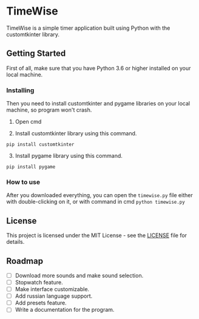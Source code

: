 # TimeWise

TimeWise is a simple timer application built using Python with the customtkinter library.

## Getting Started

First of all, make sure that you have Python 3.6 or higher installed on your local machine.

### Installing

Then you need to install customtkinter and pygame libraries on your local machine, so program won't crash.

1. Open cmd

2. Install customtkinter library using this command.
```
pip install customtkinter
```

3. Install pygame library using this command.

```
pip install pygame
```

### How to use

After you downloaded everything, you can open the `timewise.py` file either with double-clicking on it, or with command in cmd
`python timewise.py`

## License

This project is licensed under the MIT License - see the [LICENSE](LICENSE) file for details.

## Roadmap
 - [ ] Download more sounds and make sound selection.
 - [ ] Stopwatch feature.
 - [ ] Make interface customizable.
 - [ ] Add russian language support.
 - [ ] Add presets feature.
 - [ ] Write a documentation for the program.
